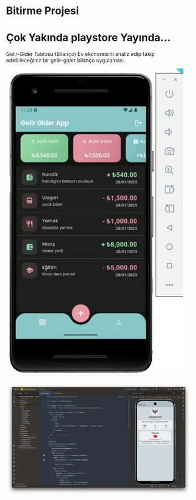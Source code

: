 # Bitirme Projesi

# Çok Yakında playstore Yayında...

Gelir-Gider Tablosu (Bilanço)
Ev ekonomisini analiz edip takip edebileceğiniz bir gelir-gider bilanço uygulaması.


![img.png](img.png)

![img.jpg](assets/images/img.jpg)
